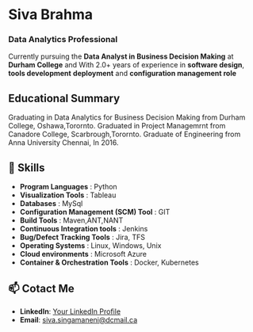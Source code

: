 # Siva Brahma  
### Data Analytics Professional  

Currently pursuing the **Data Analyst in Business Decision Making** at **Durham College** and  With 2.0+ years of experience in **software design**,  **tools development** **deployment** and **configuration management role**



## Educational Summary  
Graduating in Data Analytics for Business Decision Making from Durham College, Oshawa,Torornto.
Graduated in Project Managemrnt from Canadore College, Scarbrough,Torornto.
Graduate of Engineering from Anna University Chennai, In 2016.

## 🔧 Skills 
- **Program Languages**                      : Python
- **Visualization Tools**                     : Tableau
- **Databases**                               : MySql
- **Configuration Management (SCM) Tool**     : GIT
- **Build Tools**                             : Maven,ANT,NANT
- **Continuous Integration tools**            : Jenkins
- **Bug/Defect Tracking Tools**               : Jira, TFS
- **Operating Systems**                       : Linux, Windows, Unix
- **Cloud environments**                      : Microsoft Azure 
- **Container &amp; Orchestration Tools**     : Docker, Kubernetes


## 📫 Cotact Me  
- **LinkedIn**: [Your LinkedIn Profile](www.linkedin.com/in/siva-brahma-singameneni-74a447b341)  
- **Email**: siva.singamaneni@dcmail.ca  




